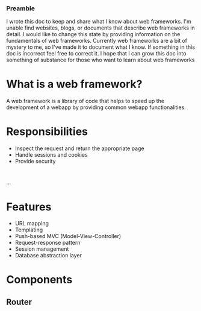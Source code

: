 ### Preamble

I wrote this doc to keep and share what I know about web frameworks. I'm unable find websites, blogs, or documents that describe web frameworks in detail. I would like to change this state by providing information on the fundamentals of web frameworks. Currently web frameworks are a bit of mystery to me, so I've made it to document what I know. If something in this doc is incorrect feel free to correct it. I hope that I can grow this doc into something of substance for those who want to learn about web frameworks


# What is a web framework?

A web framework is a library of code that helps to speed up the development of a webapp by providing common webapp functionalities.


# Responsibilities

- Inspect the request and return the appropriate page
- Handle sessions and cookies
- Provide security


# 

...


# Features

- URL mapping
- Templating
- Push-based MVC (Model-View-Controller)
- Request-response pattern
- Session management
- Database abstraction layer


# Components

## Router

## 

